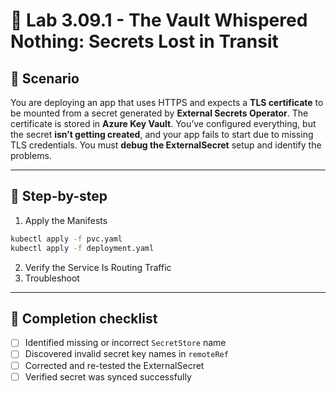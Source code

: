 # 🧰 Lab 3.09.1 - The Vault Whispered Nothing: Secrets Lost in Transit

## 🎯 Scenario

You are deploying an app that uses HTTPS and expects a **TLS certificate** to be mounted from a secret generated by **External Secrets Operator**. The certificate is stored in **Azure Key Vault**. You’ve configured everything, but the secret **isn’t getting created**, and your app fails to start due to missing TLS credentials.
You must **debug the ExternalSecret** setup and identify the problems.

---

## 🧭 Step-by-step

1. Apply the Manifests
```bash
kubectl apply -f pvc.yaml
kubectl apply -f deployment.yaml
```

2. Verify the Service Is Routing Traffic
3. Troubleshoot

---

## 🏁 Completion checklist

* [ ] Identified missing or incorrect `SecretStore` name
* [ ] Discovered invalid secret key names in `remoteRef`
* [ ] Corrected and re-tested the ExternalSecret
* [ ] Verified secret was synced successfully